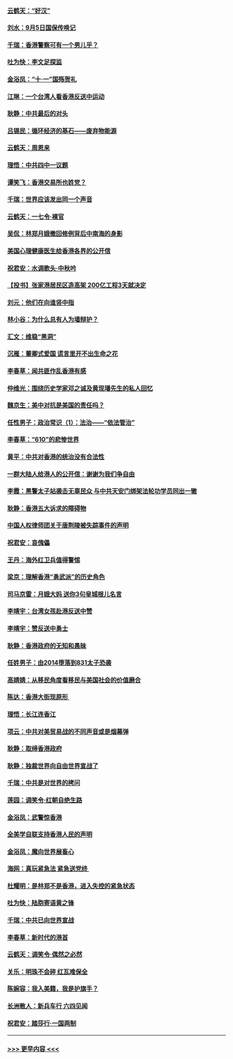 #### [云鹤天：“好汉”](../pages/nsc993/n11513536.md?t=09111233) 
#### [刘水：9月5日国保传唤记](../pages/nsc993/n11513460.md?t=09111233) 
#### [千瑞：香港警察可有一个男儿乎？](../pages/nsc993/n11513109.md?t=09111233) 
#### [吐为快：李文足探监](../pages/nsc993/n11509622.md?t=09111233) 
#### [金浴凤：“十‧一”国殇贺礼](../pages/nsc993/n11509593.md?t=09111233) 
#### [江琳：一个台湾人看香港反送中运动](../pages/nsc993/n11509211.md?t=09111233) 
#### [耿静：中共最后的对头](../pages/nsc993/n11508308.md?t=09111233) 
#### [吕锡民：循环经济的基石——废弃物能源](../pages/nsc993/n11508212.md?t=09111233) 
#### [云鹤天：周恩来](../pages/nsc993/n11508055.md?t=09111233) 
#### [理悟：中共四中一议题](../pages/nsc993/n11507782.md?t=09111233) 
#### [谭笑飞：香港交易所也姓党？](../pages/nsc993/n11507753.md?t=09111233) 
#### [千瑞：世界应该发出同一个声音](../pages/nsc993/n11507290.md?t=09111233) 
#### [云鹤天：一七令‧裸官](../pages/nsc993/n11507177.md?t=09111233) 
#### [吴侃：林郑月娥撤回修例背后中南海的身影](../pages/nsc993/n11506876.md?t=09111233) 
#### [美国心理健康医生给香港各界的公开信](../pages/nsc993/n11506809.md?t=09111233) 
#### [祝君安：水调歌头‧中秋吟](../pages/nsc993/n11506758.md?t=09111233) 
#### [【投书】张家港居民区造高架 200亿工程3天就决定](../pages/nsc993/n11506682.md?t=09111233) 
#### [刘元：他们在向谁竖中指](../pages/nsc993/n11505384.md?t=09111233) 
#### [林小谷：为什么总有人为墙辩护？](../pages/nsc993/n11505226.md?t=09111233) 
#### [汇文：维稳“黑洞”](../pages/nsc993/n11504347.md?t=09111233) 
#### [沉雁：董卿式爱国 谎言里开不出生命之花](../pages/nsc993/n11503215.md?t=09111233) 
#### [李春草：闻共匪作乱香港有感](../pages/nsc993/n11503072.md?t=09111233) 
#### [仲维光：围绕历史学家邓之诚及黄现璠先生的私人回忆](../pages/nsc993/n11501330.md?t=09111233) 
#### [魏京生：美中对抗是美国的责任吗？](../pages/nsc993/n11500723.md?t=09111233) 
#### [任性男子：政治常识（1）：法治——“依法管治”](../pages/nsc993/n11500791.md?t=09111233) 
#### [李春草：“610”的悲惨世界](../pages/nsc993/n11501141.md?t=09111233) 
#### [黄平：中共对香港的统治没有合法性](../pages/nsc993/n11499473.md?t=09111233) 
#### [一群大陆人给港人的公开信：谢谢为我们争自由](../pages/nsc993/n11500402.md?t=09111233) 
#### [李霞：黑警太子站袭击无辜民众 与中共天安门绑架法轮功学员同出一辙](../pages/nsc993/n11499805.md?t=09111233) 
#### [耿静：香港五大诉求的障碍物](../pages/nsc993/n11497578.md?t=09111233) 
#### [中国人权律师团关于唐荆陵被失踪事件的声明](../pages/nsc993/n11500014.md?t=09111233) 
#### [祝君安：哀傀儡](../pages/nsc993/n11499776.md?t=09111233) 
#### [王丹：海外红卫兵值得警惕](../pages/nsc993/n11498138.md?t=09111233) 
#### [梁京：理解香港“勇武派”的历史角色](../pages/nsc993/n11498006.md?t=09111233) 
#### [司马京雷：月娥大妈  送你3句皇城根儿名言](../pages/nsc993/n11497885.md?t=09111233) 
#### [李靖宇：台湾女孩赴港反送中赞](../pages/nsc993/n11497721.md?t=09111233) 
#### [李靖宇：赞反送中勇士](../pages/nsc993/n11497452.md?t=09111233) 
#### [耿静：香港政府的无知和愚昧](../pages/nsc993/n11494238.md?t=09111233) 
#### [任姓男子：由2014堕落到831太子恐袭](../pages/nsc993/n11496683.md?t=09111233) 
#### [高婧婧：从移民角度看移民与美国社会的价值磨合](../pages/nsc993/n11495757.md?t=09111233) 
#### [陈达：香港大街现原形 ](../pages/nsc993/n11495441.md?t=09111233) 
#### [理悟：长江连香江](../pages/nsc993/n11495377.md?t=09111233) 
#### [项云：中共对美贸易战的不同声音或是烟幕弹](../pages/nsc993/n11494929.md?t=09111233) 
#### [耿静：取缔香港政府](../pages/nsc993/n11494218.md?t=09111233) 
#### [耿静：独裁世界向自由世界宣战了](../pages/nsc993/n11494190.md?t=09111233) 
#### [千瑞：中共是对世界的拷问](../pages/nsc993/n11493021.md?t=09111233) 
#### [莲园：调笑令‧红朝自绝生路](../pages/nsc993/n11493011.md?t=09111233) 
#### [金浴凤：武警惊香港](../pages/nsc993/n11492994.md?t=09111233) 
#### [全美学自联支持香港人民的声明](../pages/nsc993/n11492630.md?t=09111233) 
#### [金浴凤：魔向世界展畜心](../pages/nsc993/n11492599.md?t=09111233) 
#### [海网：真玩紧急法 紧急送党终 ](../pages/nsc993/n11492535.md?t=09111233) 
#### [杜耀明：是林郑不是香港，进入失控的紧急状态](../pages/nsc993/n11491420.md?t=09111233) 
#### [吐为快：陆胞寄语黄之锋](../pages/nsc993/n11491117.md?t=09111233) 
#### [千瑞：中共已向世界宣战](../pages/nsc993/n11490123.md?t=09111233) 
#### [李春草：新时代的港首](../pages/nsc993/n11489864.md?t=09111233) 
#### [云鹤天：调笑令·偶然之必然](../pages/nsc993/n11489701.md?t=09111233) 
#### [关乐：明珠不会碎 红瓦难保全](../pages/nsc993/n11489647.md?t=09111233) 
#### [陈婉容：我入美籍，我是护旗手？](../pages/nsc993/n11487908.md?t=09111233) 
#### [长洲散人：新兵车行 六四见闻](../pages/nsc993/n11487729.md?t=09111233) 
#### [祝君安：踏莎行‧一国两制](../pages/nsc993/n11487699.md?t=09111233) 

----
#### [ >>> 更早内容 <<< ](../indexes/nsc993-earlier.md)
